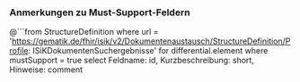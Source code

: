 ### Anmerkungen zu Must-Support-Feldern

@```from
	StructureDefinition
where 
    url = 'https://gematik.de/fhir/isik/v2/Dokumentenaustausch/StructureDefinition/Profile: ISiKDokumentenSuchergebnisse' 
for differential.element
where mustSupport = true
select
	Feldname: id, Kurzbeschreibung: short, Hinweise: comment
```